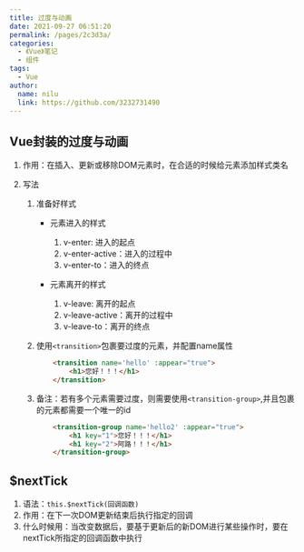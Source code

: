 ```yaml
---
title: 过度与动画
date: 2021-09-27 06:51:20
permalink: /pages/2c3d3a/
categories:
  - 《Vue》笔记
  - 组件
tags:
  - Vue
author:
  name: nilu
  link: https://github.com/3232731490
---
```


## Vue封装的过度与动画

1. 作用：在插入、更新或移除DOM元素时，在合适的时候给元素添加样式类名

2. 写法

   1. 准备好样式

      - 元素进入的样式

        1. v-enter: 进入的起点
        2. v-enter-active：进入的过程中
        3. v-enter-to：进入的终点

      - 元素离开的样式

        1. v-leave: 离开的起点
        2. v-leave-active：离开的过程中
        3. v-leave-to：离开的终点

   2. 使用`<transition>`包裹要过度的元素，并配置name属性

      ```html
          <transition name='hello' :appear="true">
              <h1>您好！！！</h1>   
          </transition>
      ```

    3. 备注：若有多个元素需要过度，则需要使用`<transition-group>`,并且包裹的元素都需要一个唯一的id

       ```html
           <transition-group name='hello2' :appear="true">
               <h1 key="1">您好！！！</h1>   
               <h1 key="2">阿路！！！</h1>  
           </transition-group>
       ```

## $nextTick

1. 语法：`this.$nextTick(回调函数)`
2. 作用：在下一次DOM更新结束后执行指定的回调
3. 什么时候用：当改变数据后，要基于更新后的新DOM进行某些操作时，要在nextTick所指定的回调函数中执行